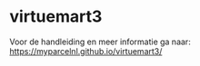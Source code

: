 # virtuemart3
Voor de handleiding en meer informatie ga naar: 
https://myparcelnl.github.io/virtuemart3/
